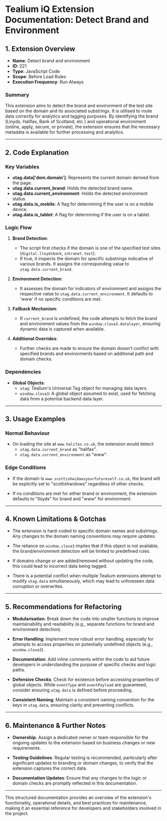 # Tealium iQ Extension Documentation: Detect Brand and Environment

## 1. Extension Overview

- **Name**: Detect brand and environment
- **ID**: 221
- **Type**: JavaScript Code
- **Scope**: Before Load Rules
- **Execution Frequency**: Run Always

### Summary

This extension aims to detect the brand and environment of the test site based on the domain and its associated substrings. It is utilised to route data correctly for analytics and tagging purposes. By identifying the brand (Lloyds, Halifax, Bank of Scotland, etc.) and operational environment (online, apply, secure, or private), the extension ensures that the necessary metadata is available for further processing and analytics.

---

## 2. Code Explanation

### Key Variables

- **utag.data['dom.domain']**: Represents the current domain derived from the page.
- **utag.data.current_brand**: Holds the detected brand name.
- **utag.data.current_environment**: Holds the detected environment status.
- **utag.data.is_mobile**: A flag for determining if the user is on a mobile device.
- **utag.data.is_tablet**: A flag for determining if the user is on a tablet.

### Logic Flow

1. **Brand Detection**:
   - The script first checks if the domain is one of the specified test sites (`digital.lloydsbank`, `intranet.test`).
   - If true, it inspects the domain for specific substrings indicative of various brands. It assigns the corresponding value to `utag.data.current_brand`.

2. **Environment Detection**:
   - It assesses the domain for indicators of environment and assigns the respective value to `utag.data.current_environment`. It defaults to 'www' if no specific conditions are met.

3. **Fallback Mechanism**:
   - If `current_brand` is undefined, the code attempts to fetch the brand and environment values from the `window.clova3.datalayer`, ensuring dynamic data is captured when available.

4. **Additional Overrides**:
   - Further checks are made to ensure the domain doesn’t conflict with specified brands and environments based on additional path and domain checks.

### Dependencies

- **Global Objects**:
  - `utag`: Tealium's Universal Tag object for managing data layers.
  - `window.clova3`: A global object assumed to exist, used for fetching data from a potential backend data layer.

---

## 3. Usage Examples

### Normal Behaviour

- On loading the site at `www.halifax.co.uk`, the extension would detect:
  - `utag.data.current_brand` as "halifax".
  - `utag.data.current_environment` as "www".

### Edge Conditions

- If the domain is `www.scottishwidowsyourfutureself.co.uk`, the brand will be explicitly set to "scottishwidows" regardless of other checks.

- If no conditions are met for either brand or environment, the extension defaults to "lloyds" for brand and "www" for environment.

---

## 4. Known Limitations & Gotchas

- The extension is hard-coded to specific domain names and substrings. Any changes to the domain naming conventions may require updates.
  
- The reliance on `window.clova3` implies that if this object is not available, the brand/environment detection will be limited to predefined rules.
  
- If domains change or are added/removed without updating the code, this could lead to incorrect data being tagged.

- There is a potential conflict when multiple Tealium extensions attempt to modify `utag.data` simultaneously, which may lead to unforeseen data corruption or overwrites.

---

## 5. Recommendations for Refactoring

- **Modularisation**: Break down the code into smaller functions to improve maintainability and readability (e.g., separate functions for brand and environment detection).

- **Error Handling**: Implement more robust error handling, especially for attempts to access properties on potentially undefined objects (e.g., `window.clova3`).

- **Documentation**: Add inline comments within the code to aid future developers in understanding the purpose of specific checks and logic paths.

- **Defensive Checks**: Check for existence before accessing properties of global objects. While `eventType` and `eventPayload` are guaranteed, consider ensuring `utag.data` is defined before proceeding.

- **Consistent Naming**: Maintain a consistent naming convention for the keys in `utag.data`, ensuring clarity and preventing conflicts.

---

## 6. Maintenance & Further Notes

- **Ownership**: Assign a dedicated owner or team responsible for the ongoing updates to the extension based on business changes or new requirements.

- **Testing Guidelines**: Regular testing is recommended, particularly after significant updates to branding or domain changes, to verify that the extension captures the correct data.

- **Documentation Updates**: Ensure that any changes to the logic or domain checks are promptly reflected in this documentation.

---

This structured documentation provides an overview of the extension's functionality, operational details, and best practices for maintenance, making it an essential reference for developers and stakeholders involved in the project.